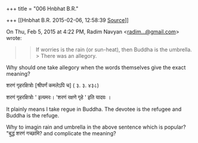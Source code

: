 +++
title = "006 Hnbhat B.R."

+++
[[Hnbhat B.R.	2015-02-06, 12:58:39 [Source](https://groups.google.com/g/samskrita/c/Lr-i7cVdt0s)]]



On Thu, Feb 5, 2015 at 4:22 PM, Radim Navyan \<[radim...@gmail.com]()\> wrote:  

> 
> > If worries is the rain (or sun-heat), then Buddha is the umbrella. > There was an allegory.  
> > 

  

Why should one take allegory when the words themselves give the exact meaning?

  

शरणं गृहरक्षित्रोः \[श्रीपर्णं कमलेऽपि च\] ( ३. ३. ४३८)

शरणं गृहरक्षित्रोः ' इत्यमरः। 'शरणं रक्षणे गृहे ' इति यादवः ।  

  

It plainly means I take regue in Buddha. The devotee is the refugee and Buddha is the refuge.

  

Why to imagin rain and umbrella in the above sentence which is popular? "बुद्धं शरणं गच्छामि? and complicate the meaning?

  

